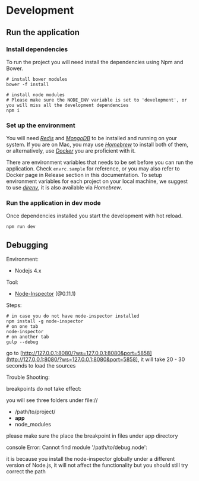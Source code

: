 # Development

## Run the application

### Install dependencies

To run the project you will need install the dependencies using Npm and Bower.

```
# install bower modules
bower -f install

# install node modules
# Please make sure the NODE_ENV variable is set to 'development', or you will miss all the development dependencies
npm i
```

### Set up the environment

You will need [*Redis*](http://redis.io) and [*MongoDB*](https://www.mongodb.org) to be installed and running on your system. If you are on Mac, you may use [*Homebrew*](http://brew.sh) to install both of them, or alternatively, use [*Docker*](https://www.docker.com) you are proficient with it.

There are environment variables that needs to be set before you can run the application. Check `envrc.sample` for reference, or you may also refer to Docker page in Release section in this documentation. To setup environment variables for each project on your local machine, we suggest to use [*direnv*](direnv.net), it is also available via *Homebrew*.

### Run the application in dev mode

Once dependencies installed you start the development with hot reload.

```
npm run dev
```


## Debugging

Environment:

- Nodejs 4.x

Tool:

- [Node-Inspector](https://github.com/node-inspector/node-inspector) (@0.11.1)

Steps:

```
# in case you do not have node-inspector installed
npm install -g node-inspector
# on one tab
node-inspector
# on another tab
gulp --debug
```

go to [http://127.0.0.1:8080/?ws=127.0.0.1:8080&port=5858](http://127.0.0.1:8080/?ws=127.0.0.1:8080&port=5858), it will take 20 - 30 seconds
to load the sources

Trouble Shooting:

breakpoints do not take effect:

you will see three folders under file://

- /path/to/project/
- **app**
- node_modules

please make sure the place the breakpoint in files under app directory

console Error: Cannot find module '/path/to/debug.node':

it is because you install the node-inspector globally under a different version of Node.js,
it will not affect the functionality but you should still try correct the path

